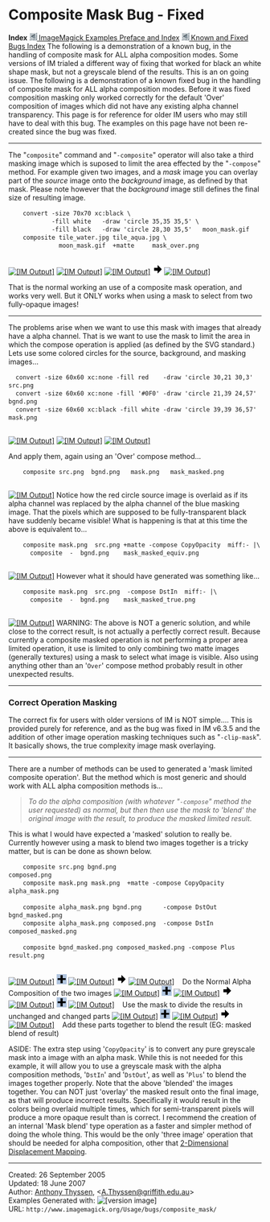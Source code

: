 # Composite Mask Bug - Fixed

**Index**
[![](../../img_www/granitesm_left.gif) ImageMagick Examples Preface and Index](../../)
[![](../../img_www/granitesm_left.gif) Known and Fixed Bugs Index](../)
The following is a demonstration of a known bug, in the handling of composite mask for ALL alpha composition modes. Some versions of IM trialed a different way of fixing that worked for black an white shape mask, but not a greyscale blend of the results. This is an on going issue.
The following is a demonstration of a known fixed bug in the handling of composite mask for ALL alpha composition modes. Before it was fixed composition masking only worked correctly for the default 'Over' composition of images which did not have any existing alpha channel transparency.
This page is for reference for older IM users who may still have to deal with this bug. The examples on this page have not been re-created since the bug was fixed.

------------------------------------------------------------------------

The "`composite`" command and "`-composite`" operator will also take a third masking image which is suposed to limit the area effected by the "`-compose`" method.
For example given two images, and a *mask* image you can overlay part of the *source* image onto the *background* image, as defined by that mask. Please note however that the *background* image still defines the final size of resulting image.
  
        convert -size 70x70 xc:black \
                -fill white   -draw 'circle 35,35 35,5' \
                -fill black   -draw 'circle 28,30 35,5'   moon_mask.gif
        composite tile_water.jpg tile_aqua.jpg \
                  moon_mask.gif  +matte     mask_over.png
     

[![\[IM Output\]](tile_water.jpg)](tile_water.jpg) [![\[IM Output\]](tile_aqua.jpg)](tile_aqua.jpg) [![\[IM Output\]](moon_mask.gif)](moon_mask.gif) ![==&gt;](../../img_www/right.gif) [![\[IM Output\]](mask_over.png)](mask_over.png)

That is the normal working an use of a composite mask operation, and works very well. But it ONLY works when using a mask to select from two fully-opaque images!

------------------------------------------------------------------------

The problems arise when we want to use this mask with images that already have a alpha channel. That is we want to use the mask to limit the area in which the compose operation is applied (as defined by the SVG standard.)
Lets use some colored circles for the source, background, and masking images...
  
      convert -size 60x60 xc:none -fill red    -draw 'circle 30,21 30,3'  src.png
      convert -size 60x60 xc:none -fill '#0F0' -draw 'circle 21,39 24,57' bgnd.png
      convert -size 60x60 xc:black -fill white -draw 'circle 39,39 36,57' mask.png
     

[![\[IM Output\]](src.png)](src.png) [![\[IM Output\]](bgnd.png)](bgnd.png) [![\[IM Output\]](mask.png)](mask.png)

And apply them, again using an 'Over' compose method...
  
        composite src.png  bgnd.png   mask.png   mask_masked.png
     

  
[![\[IM Output\]](mask_masked.png)](mask_masked.png)
Notice how the red circle source image is overlaid as if its alpha channel was replaced by the alpha channel of the blue masking image. That the pixels which are supposed to be fully-transparent black have suddenly became visible!
What is happening is that at this time the above is equivalent to...
  
        composite mask.png  src.png +matte -compose CopyOpacity  miff:- |\
          composite  -  bgnd.png    mask_masked_equiv.png
     

  
[![\[IM Output\]](mask_masked_equiv.png)](mask_masked_equiv.png)
However what it should have generated was something like...
  
        composite mask.png  src.png  -compose DstIn  miff:- |\
          composite  -  bgnd.png    mask_masked_true.png
     

  
[![\[IM Output\]](mask_masked_true.png)](mask_masked_true.png)
WARNING: The above is NOT a generic solution, and while close to the correct result, is not actually a perfectly correct result.
Because currently a composite masked operation is not performing a proper area limited operation, it use is limited to only combining two matte images (generally textures) using a mask to select what image is visible.
Also using anything other than an '`Over`' compose method probably result in other unexpected results.

------------------------------------------------------------------------

### Correct Operation Masking

The correct fix for users with older versions of IM is NOT simple....
This is provided purely for reference, and as the bug was fixed in IM v6.3.5 and the addition of other image operation masking techniques such as "`-clip-mask`". It basically shows, the true complexity image mask overlaying.

------------------------------------------------------------------------

There are a number of methods can be used to generated a 'mask limited composite operation'. But the method which is most generic and should work with ALL alpha composition methods is...
> *To do the alpha composition (with whatever "`-compose`" method the user requested) as normal, but then then use the mask to 'blend' the original image with the result, to produce the masked limited result.*

This is what I would have expected a 'masked' solution to really be.
Currently however using a mask to blend two images together is a tricky matter, but is can be done as shown below.
  
        composite src.png bgnd.png                                 composed.png
        composite mask.png mask.png  +matte -compose CopyOpacity   alpha_mask.png

        composite alpha_mask.png bgnd.png      -compose DstOut  bgnd_masked.png
        composite alpha_mask.png composed.png  -compose DstIn   composed_masked.png

        composite bgnd_masked.png composed_masked.png -compose Plus  result.png
     

[![\[IM Output\]](src.png)](src.png)
![ +](../../img_www/plus.gif)
[![\[IM Output\]](bgnd.png)](bgnd.png)
![==&gt;](../../img_www/right.gif)
[![\[IM Output\]](composed.png)](composed.png)
  
Do the Normal Alpha Composition of the two images
[![\[IM Output\]](alpha_mask.png)](alpha_mask.png)
![ +](../../img_www/plus.gif)
[![\[IM Output\]](composed.png)](composed.png)
![==&gt;](../../img_www/right.gif)
[![\[IM Output\]](bgnd_masked.png)](bgnd_masked.png)
![ +](../../img_www/plus.gif)
[![\[IM Output\]](composed_masked.png)](composed_masked.png)
  
Use the mask to divide the results in unchanged and changed parts
[![\[IM Output\]](bgnd_masked.png)](bgnd_masked.png)
![ +](../../img_www/plus.gif)
[![\[IM Output\]](composed_masked.png)](composed_masked.png)
![==&gt;](../../img_www/right.gif)
[![\[IM Output\]](result.png)](result.png)
  
Add these parts together to blend the result (EG: masked blend of result)

ASIDE: The extra step using '`CopyOpacity`' is to convert any pure greyscale mask into a image with an alpha mask. While this is not needed for this example, it will allow you to use a greyscale mask with the alpha composition methods, '`DstIn`' and '`DstOut`', as well as '`Plus`' to blend the images together properly.
Note that the above 'blended' the images together. You can NOT just 'overlay' the masked result onto the final image, as that will produce incorrect results. Specifically it would result in the colors being overlaid multiple times, which for semi-transparent pixels will produce a more opaque result than is correct.
I recommend the creation of an internal 'Mask blend' type operation as a faster and simpler method of doing the whole thing. This would be the only 'three image' operation that should be needed for alpha composition, other that [2-Dimensional Displacement Mapping](../../compose/#displace_2d).

------------------------------------------------------------------------

Created: 26 September 2005  
 Updated: 18 June 2007  
 Author: [Anthony Thyssen](http://www.ict.griffith.edu.au/anthony/anthony.html), &lt;[A.Thyssen@griffith.edu.au](http://www.ict.griffith.edu.au/anthony/mail.shtml)&gt;  
 Examples Generated with: ![\[version image\]](version.gif)  
 URL: `http://www.imagemagick.org/Usage/bugs/composite_mask/`
